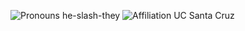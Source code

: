 ![Pronouns he-slash-they](https://img.shields.io/badge/pronouns-he%2Fthey-green) ![Affiliation UC Santa Cruz](https://img.shields.io/badge/affiliation-UC%20Santa%20Cruz-blue) 


<!--
**aofarrel/aofarrel** is a ✨ _special_ ✨ repository because its `README.md` (this file) appears on your GitHub profile.

Here are some ideas to get you started:

- 🔭 I’m currently working on ...
- 🌱 I’m currently learning ...
- 👯 I’m looking to collaborate on ...
- 🤔 I’m looking for help with ...
- 💬 Ask me about ...
- 📫 How to reach me: ...
- 😄 Pronouns: ...
- ⚡ Fun fact: ...
-->
